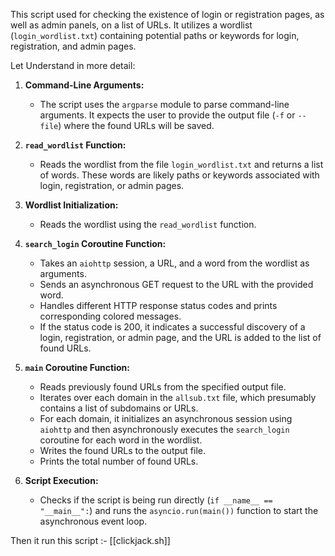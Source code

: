 This script used for checking the existence of login or registration pages, as well as admin panels, on a list of URLs. It utilizes a wordlist (`login_wordlist.txt`) containing potential paths or keywords for login, registration, and admin pages.

Let Understand in more detail:

1. **Command-Line Arguments:**
   - The script uses the `argparse` module to parse command-line arguments. It expects the user to provide the output file (`-f` or `--file`) where the found URLs will be saved.


2. **`read_wordlist` Function:**
   - Reads the wordlist from the file `login_wordlist.txt` and returns a list of words. These words are likely paths or keywords associated with login, registration, or admin pages.

3. **Wordlist Initialization:**
   - Reads the wordlist using the `read_wordlist` function.

4. **`search_login` Coroutine Function:**
   - Takes an `aiohttp` session, a URL, and a word from the wordlist as arguments.
   - Sends an asynchronous GET request to the URL with the provided word.
   - Handles different HTTP response status codes and prints corresponding colored messages.
   - If the status code is 200, it indicates a successful discovery of a login, registration, or admin page, and the URL is added to the list of found URLs.

5. **`main` Coroutine Function:**
   - Reads previously found URLs from the specified output file.
   - Iterates over each domain in the `allsub.txt` file, which presumably contains a list of subdomains or URLs.
   - For each domain, it initializes an asynchronous session using `aiohttp` and then asynchronously executes the `search_login` coroutine for each word in the wordlist.
   - Writes the found URLs to the output file.
   - Prints the total number of found URLs.

6. **Script Execution:**
   - Checks if the script is being run directly (`if __name__ == "__main__":`) and runs the `asyncio.run(main())` function to start the asynchronous event loop.


Then it run this script :- [[clickjack.sh]]
